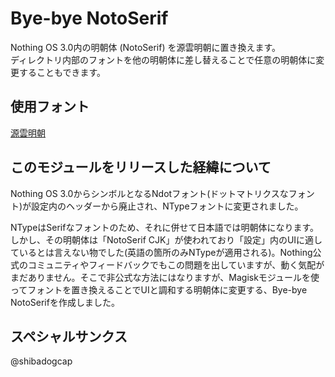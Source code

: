 # Bye-bye NotoSerif
Nothing OS 3.0内の明朝体 (NotoSerif) を源雲明朝に置き換えます。<br>
ディレクトリ内部のフォントを他の明朝体に差し替えることで任意の明朝体に変更することもできます。

## 使用フォント
[源雲明朝](https://github.com/ButTaiwan/genwan-font)

## このモジュールをリリースした経緯について
Nothing OS 3.0からシンボルとなるNdotフォント(ドットマトリクスなフォント)が設定内のヘッダーから廃止され、NTypeフォントに変更されました。

NTypeはSerifなフォントのため、それに併せて日本語では明朝体になります。<br>
しかし、その明朝体は「NotoSerif CJK」が使われており「設定」内のUIに適しているとは言えない物でした(英語の箇所のみNTypeが適用される)。Nothing公式のコミュニティやフィードバックでもこの問題を出していますが、動く気配がまだありません。そこで非公式な方法にはなりますが、Magiskモジュールを使ってフォントを置き換えることでUIと調和する明朝体に変更する、Bye-bye NotoSerifを作成しました。

## スペシャルサンクス
@shibadogcap
